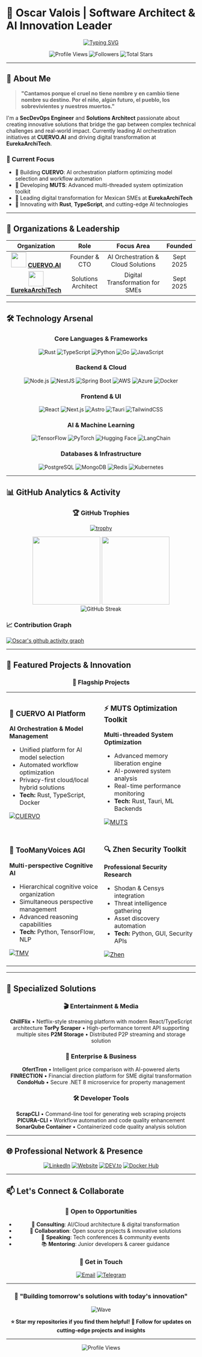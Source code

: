 # 🚀 Oscar Valois | Software Architect & AI Innovation Leader

<div align="center">

[![Typing SVG](https://readme-typing-svg.demolab.com?font=JetBrains+Mono&weight=600&size=28&duration=3000&pause=1000&color=6366F1&center=true&vCenter=true&width=800&height=60&lines=SecDevOps+Engineer+%26+Solutions+Architect;AI+%26+Blockchain+Systems+Specialist;Full-Stack+Developer+%26+Tech+Innovator;Building+the+Future+with+Code+%26+AI)](https://git.io/typing-svg)

</div>

<div align="center">
  <img src="https://komarev.com/github-profile-views?username=osvalois&color=6366f1&style=for-the-badge&label=Profile+Views" alt="Profile Views"/>
  <img src="https://img.shields.io/github/followers/osvalois?color=6366f1&style=for-the-badge&label=Followers" alt="Followers"/>
  <img src="https://img.shields.io/github/stars/osvalois?color=6366f1&style=for-the-badge&label=Total+Stars" alt="Total Stars"/>
</div>

---

## 🌟 About Me

> **"Cantamos porque el cruel no tiene nombre y en cambio tiene nombre su destino. Por el niño, algún futuro, el pueblo, los sobrevivientes y nuestros muertos."**

I'm a **SecDevOps Engineer** and **Solutions Architect** passionate about creating innovative solutions that bridge the gap between complex technical challenges and real-world impact. Currently leading AI orchestration initiatives at **CUERVO.AI** and driving digital transformation at **EurekaArchiTech**.

### 🎯 Current Focus
- 🔭 Building **CUERVO**: AI orchestration platform optimizing model selection and workflow automation
- 🌱 Developing **MUTS**: Advanced multi-threaded system optimization toolkit
- 👯 Leading digital transformation for Mexican SMEs at **EurekaArchiTech**
- 🚀 Innovating with **Rust**, **TypeScript**, and cutting-edge AI technologies

---

## 🏢 Organizations & Leadership

<div align="center">

| Organization | Role | Focus Area | Founded |
|:---:|:---:|:---:|:---:|
| <img src="https://avatars.githubusercontent.com/u/230785368?s=40&v=4" width="40"/> **[CUERVO.AI](https://github.com/cuervo-ai)** | Founder & CTO | AI Orchestration & Cloud Solutions | Sept 2025 |
| <img src="https://avatars.githubusercontent.com/u/232090419?s=40&v=4" width="40"/> **[EurekaArchiTech](https://github.com/eureka-architech)** | Solutions Architect | Digital Transformation for SMEs | Sept 2025 |

</div>

---

## 🛠️ Technology Arsenal

<div align="center">

### Core Languages & Frameworks
![Rust](https://img.shields.io/badge/Rust-000000?style=for-the-badge&logo=rust&logoColor=white)
![TypeScript](https://img.shields.io/badge/TypeScript-007ACC?style=for-the-badge&logo=typescript&logoColor=white)
![Python](https://img.shields.io/badge/Python-3776AB?style=for-the-badge&logo=python&logoColor=white)
![Go](https://img.shields.io/badge/Go-00ADD8?style=for-the-badge&logo=go&logoColor=white)
![JavaScript](https://img.shields.io/badge/JavaScript-F7DF1E?style=for-the-badge&logo=javascript&logoColor=black)

### Backend & Cloud
![Node.js](https://img.shields.io/badge/Node.js-43853D?style=for-the-badge&logo=node.js&logoColor=white)
![NestJS](https://img.shields.io/badge/NestJS-E0234E?style=for-the-badge&logo=nestjs&logoColor=white)
![Spring Boot](https://img.shields.io/badge/Spring_Boot-6DB33F?style=for-the-badge&logo=spring-boot&logoColor=white)
![AWS](https://img.shields.io/badge/AWS-232F3E?style=for-the-badge&logo=amazon-aws&logoColor=white)
![Azure](https://img.shields.io/badge/Azure-0078D4?style=for-the-badge&logo=microsoft-azure&logoColor=white)
![Docker](https://img.shields.io/badge/Docker-2496ED?style=for-the-badge&logo=docker&logoColor=white)

### Frontend & UI
![React](https://img.shields.io/badge/React-20232A?style=for-the-badge&logo=react&logoColor=61DAFB)
![Next.js](https://img.shields.io/badge/Next.js-000000?style=for-the-badge&logo=next.js&logoColor=white)
![Astro](https://img.shields.io/badge/Astro-FF5D01?style=for-the-badge&logo=astro&logoColor=white)
![Tauri](https://img.shields.io/badge/Tauri-24C8DB?style=for-the-badge&logo=tauri&logoColor=white)
![TailwindCSS](https://img.shields.io/badge/Tailwind_CSS-38B2AC?style=for-the-badge&logo=tailwind-css&logoColor=white)

### AI & Machine Learning
![TensorFlow](https://img.shields.io/badge/TensorFlow-FF6F00?style=for-the-badge&logo=tensorflow&logoColor=white)
![PyTorch](https://img.shields.io/badge/PyTorch-EE4C2C?style=for-the-badge&logo=pytorch&logoColor=white)
![Hugging Face](https://img.shields.io/badge/🤗_Hugging_Face-FFD21E?style=for-the-badge)
![LangChain](https://img.shields.io/badge/🦜_LangChain-121212?style=for-the-badge)

### Databases & Infrastructure
![PostgreSQL](https://img.shields.io/badge/PostgreSQL-316192?style=for-the-badge&logo=postgresql&logoColor=white)
![MongoDB](https://img.shields.io/badge/MongoDB-4EA94B?style=for-the-badge&logo=mongodb&logoColor=white)
![Redis](https://img.shields.io/badge/Redis-DC382D?style=for-the-badge&logo=redis&logoColor=white)
![Kubernetes](https://img.shields.io/badge/Kubernetes-326CE5?style=for-the-badge&logo=kubernetes&logoColor=white)

</div>

---

## 📊 GitHub Analytics & Activity

<div align="center">

### 🏆 GitHub Trophies
[![trophy](https://github-profile-trophy.vercel.app/?username=osvalois&theme=discord&no-frame=true&no-bg=true&margin-w=4&row=1)](https://github.com/ryo-ma/github-profile-trophy)

</div>

<div align="center">
  <img height="180em" src="https://github-readme-stats.vercel.app/api?username=osvalois&show_icons=true&theme=tokyonight&include_all_commits=true&count_private=true&hide_border=true"/>
  <img height="180em" src="https://github-readme-stats.vercel.app/api/top-langs/?username=osvalois&layout=compact&langs_count=8&theme=tokyonight&hide_border=true"/>
</div>

<div align="center">
  <img src="https://github-readme-streak-stats.vercel.app/?user=osvalois&theme=tokyonight&hide_border=true" alt="GitHub Streak"/>
</div>

### 📈 Contribution Graph
[![Oscar's github activity graph](https://github-readme-activity-graph.vercel.app/graph?username=osvalois&bg_color=1a1b27&color=70a5fd&line=70a5fd&point=ffffff&area=true&hide_border=true)](https://github.com/ashutosh00710/github-readme-activity-graph)

---

## 🚀 Featured Projects & Innovation

<div align="center">

### 🎯 Flagship Projects

</div>

<table>
<tr>
<td width="50%">

### 🤖 CUERVO AI Platform
**AI Orchestration & Model Management**
- Unified platform for AI model selection
- Automated workflow optimization
- Privacy-first cloud/local hybrid solutions
- **Tech:** Rust, TypeScript, Docker

[![CUERVO](https://img.shields.io/badge/🔗_View_CUERVO-6366F1?style=for-the-badge)](https://github.com/cuervo-ai)

</td>
<td width="50%">

### ⚡ MUTS Optimization Toolkit
**Multi-threaded System Optimization**
- Advanced memory liberation engine
- AI-powered system analysis
- Real-time performance monitoring
- **Tech:** Rust, Tauri, ML Backends

[![MUTS](https://img.shields.io/badge/🔗_View_MUTS-00D9FF?style=for-the-badge)](https://github.com/osvalois/muts)

</td>
</tr>
<tr>
<td>

### 🧠 TooManyVoices AGI
**Multi-perspective Cognitive AI**
- Hierarchical cognitive voice organization
- Simultaneous perspective management
- Advanced reasoning capabilities
- **Tech:** Python, TensorFlow, NLP

[![TMV](https://img.shields.io/badge/🔗_View_TMV-FF6B6B?style=for-the-badge)](https://github.com/osvalois/toomanyvoices)

</td>
<td>

### 🔍 Zhen Security Toolkit
**Professional Security Research**
- Shodan & Censys integration
- Threat intelligence gathering
- Asset discovery automation
- **Tech:** Python, GUI, Security APIs

[![Zhen](https://img.shields.io/badge/🔗_View_Zhen-4ECDC4?style=for-the-badge)](https://github.com/osvalois/zhen)

</td>
</tr>
</table>

---

## 🎨 Specialized Solutions

<div align="center">

### 🎬 Entertainment & Media
**ChillFlix** • Netflix-style streaming platform with modern React/TypeScript architecture
**TorPy Scraper** • High-performance torrent API supporting multiple sites
**P2M Storage** • Distributed P2P streaming and storage solution

### 🏢 Enterprise & Business
**OfertTron** • Intelligent price comparison with AI-powered alerts
**FINRECTION** • Financial direction platform for SME digital transformation
**CondoHub** • Secure .NET 8 microservice for property management

### 🛠️ Developer Tools
**ScrapCLI** • Command-line tool for generating web scraping projects
**PICURA-CLI** • Workflow automation and code quality enhancement
**SonarQube Container** • Containerized code quality analysis solution

</div>

---

## 🌐 Professional Network & Presence

<div align="center">

[![LinkedIn](https://img.shields.io/badge/LinkedIn-0077B5?style=for-the-badge&logo=linkedin&logoColor=white)](https://linkedin.com/in/oscar-valois-331892287)
[![Website](https://img.shields.io/badge/Website-000000?style=for-the-badge&logo=About.me&logoColor=white)](https://osvalois.tech)
[![DEV.to](https://img.shields.io/badge/DEV.to-0A0A0A?style=for-the-badge&logo=devdotto&logoColor=white)](https://dev.to/osvalois)
[![Docker Hub](https://img.shields.io/badge/Docker_Hub-2496ED?style=for-the-badge&logo=docker&logoColor=white)](https://hub.docker.com/u/osvalois)

</div>

---

## 📫 Let's Connect & Collaborate

<div align="center">

### 🤝 Open to Opportunities
- 💼 **Consulting**: AI/Cloud architecture & digital transformation
- 🚀 **Collaboration**: Open source projects & innovative solutions
- 🎯 **Speaking**: Tech conferences & community events
- 📚 **Mentoring**: Junior developers & career guidance

### 💌 Get in Touch
[![Email](https://img.shields.io/badge/Email-D14836?style=for-the-badge&logo=gmail&logoColor=white)](mailto:hello@osvalois.tech)
[![Telegram](https://img.shields.io/badge/Telegram-2CA5E0?style=for-the-badge&logo=telegram&logoColor=white)](https://t.me/osvalois)

</div>

---

<div align="center">

### 🌟 "Building tomorrow's solutions with today's innovation"

![Wave](https://raw.githubusercontent.com/mayhemantt/mayhemantt/Update/svg/Bottom.svg)

**⭐ Star my repositories if you find them helpful!**
**🔔 Follow for updates on cutting-edge projects and insights**

</div>

---

<div align="center">
  <img src="https://komarev.com/github-profile-views?username=osvalois&color=6366f1&style=for-the-badge&label=Profile+Views" alt="Profile Views"/>
</div>

<!-- Profile last updated: Tue Sep 30 08:06:20 CST 2025 -->
